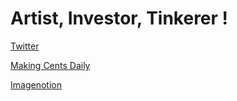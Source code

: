 
# Artist, Investor, Tinkerer ! 


[Twitter](https://twitter.com/home)

[Making Cents Daily](https://makingcentsdaily.substack.com/)

[Imagenotion](https://imagenotion.substack.com/)


